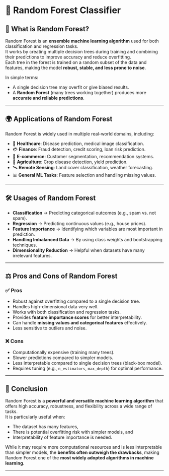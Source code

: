 # 🌲 Random Forest Classifier

## 📖 What is Random Forest?
Random Forest is an **ensemble machine learning algorithm** used for both classification and regression tasks.  
It works by creating multiple decision trees during training and combining their predictions to improve accuracy and reduce overfitting.  
Each tree in the forest is trained on a random subset of the data and features, making the model **robust, stable, and less prone to noise**.  

In simple terms:
- A single decision tree may overfit or give biased results.  
- A **Random Forest** (many trees working together) produces more **accurate and reliable predictions**.  

---

## 🌍 Applications of Random Forest
Random Forest is widely used in multiple real-world domains, including:

- 🏥 **Healthcare**: Disease prediction, medical image classification.  
- 💳 **Finance**: Fraud detection, credit scoring, loan risk prediction.  
- 🛒 **E-commerce**: Customer segmentation, recommendation systems.  
- 🌱 **Agriculture**: Crop disease detection, yield prediction.  
- 🛰️ **Remote Sensing**: Land cover classification, weather forecasting.  
- 📊 **General ML Tasks**: Feature selection and handling missing values.  

---

## 🛠️ Usages of Random Forest
- **Classification** → Predicting categorical outcomes (e.g., spam vs. not spam).  
- **Regression** → Predicting continuous values (e.g., house prices).  
- **Feature Importance** → Identifying which variables are most important in prediction.  
- **Handling Imbalanced Data** → By using class weights and bootstrapping techniques.  
- **Dimensionality Reduction** → Helpful when datasets have many irrelevant features.  

---

## ⚖️ Pros and Cons of Random Forest

### ✅ Pros
- Robust against overfitting compared to a single decision tree.  
- Handles high-dimensional data very well.  
- Works with both classification and regression tasks.  
- Provides **feature importance scores** for better interpretability.  
- Can handle **missing values and categorical features** effectively.  
- Less sensitive to outliers and noise.  

### ❌ Cons
- Computationally expensive (training many trees).  
- Slower predictions compared to simpler models.  
- Less interpretable compared to single decision trees (black-box model).  
- Requires tuning (e.g., `n_estimators`, `max_depth`) for optimal performance.  

---

## 🎯 Conclusion
Random Forest is a **powerful and versatile machine learning algorithm** that offers high accuracy, robustness, and flexibility across a wide range of tasks.  
It is particularly useful when:
- The dataset has many features,  
- There is potential overfitting risk with simpler models, and  
- Interpretability of feature importance is needed.  

While it may require more computational resources and is less interpretable than simpler models, the **benefits often outweigh the drawbacks**, making Random Forest one of the **most widely adopted algorithms in machine learning**.

---
